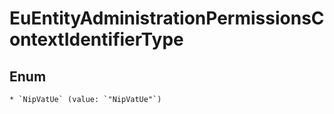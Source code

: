 
# EuEntityAdministrationPermissionsContextIdentifierType

## Enum


    * `NipVatUe` (value: `"NipVatUe"`)



